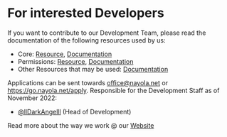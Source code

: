 # For interested Developers
If you want to contribute to our Development Team, please read the documentation of the following resources used by us:
* Core: [Resource](https://github.com/Peirleitner-Development/Core), [Documentation](https://wiki.peirleitner.at/index.php?title=Main_Page)
* Permissions: [Resource](https://github.com/Peirleitner-Development/NayolaPerms), [Documentation](https://wiki.peirleitner.at/index.php?title=NayolaPerms)
* Other Resources that may be used: [Documentation](https://wiki.peirleitner.at/index.php?title=Main_Page)

Applications can be sent towards office@nayola.net or https://go.nayola.net/apply. Responsible for the Development Staff as of November 2022:
* [@llDarkAngelll](https://github.com/llDarkAngelll) (Head of Development)

Read more about the way we work @ our [Website](https://www.nayola.net)
